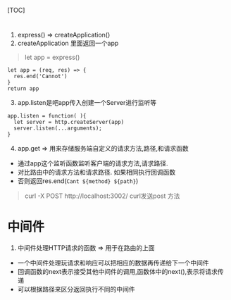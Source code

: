 [TOC]

# 
1. express() => createApplication() 
2. createApplication 里面返回一个app
> let app = express() 
```
let app = (req, res) => {
  res.end('Cannot')
}
return app
```
3. app.listen是吧app传入创建一个Server进行监听等
```
app.listen = function( ){
  let server = http.createServer(app)
  server.listen(...arguments);
}
```

4. app.get => 用来存储服务端自定义的请求方法,路径,和请求函数 

  - 通过app这个监听函数监听客户端的请求方法,请求路径.
  - 对比路由中的请求方法和请求路径. 如果相同执行回调函数
  - 否则返回res.end(`Cant ${method} ${path}`)

> curl -X POST http://localhost:3002/ curl发送post 方法


# 中间件
1. 中间件处理HTTP请求的函数 => 用于在路由的上面
  - 一个中间件处理玩请求和响应可以把相应的数据再传递给下一个中间件
  - 回调函数的next表示接受其他中间件的调用,函数体中的next(),表示将请求传递
  - 可以根据路径来区分返回执行不同的中间件

